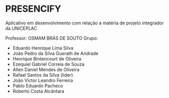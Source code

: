 # PRESENCIFY
Aplicativo em desenvolvimento com relação a matéria de projeto integrador da UNICEPLAC

Professor: OSMAM BRÁS DE SOUTO
Grupo: 
- Eduardo Henrique Lima Silva
- João Pedro da Silva Guerath de Andrade
- Henrique Bintencourt de Oliveira
- Ezequiel Gabriel Correia de Souza
- Allen Daniel Mendes de Oliveira
- Rafael Santos da Silva (lider)
- João Victor Leandro Ferreira
- Pablo Eduardo Pacheco
- Roberto Costa Alcântara 
